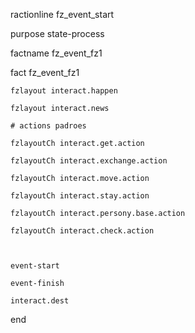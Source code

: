 ractionline fz_event_start
   purpose state-process
   factname fz_event_fz1

   fact fz_event_fz1
    fzlayout interact.happen
    fzlayout interact.news
    # actions padroes
    fzlayoutCh interact.get.action
    fzlayoutCh interact.exchange.action
    fzlayoutCh interact.move.action
    fzlayoutCh interact.stay.action
    fzlayoutCh interact.persony.base.action
    fzlayoutCh interact.check.action
    
    event-start
    event-finish
    interact.dest

end


